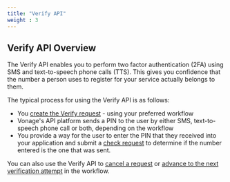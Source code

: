 ```yaml
---
title: "Verify API"
weight : 3
---
```


## Verify API Overview

The Verify API enables you to perform two factor authentication (2FA) using SMS and text-to-speech phone calls (TTS). This gives you confidence that the number a person uses to register for your service actually belongs to them.

The typical process for using the Verify API is as follows:

* You [create the Verify request](/verify/create-verify-request) - using your preferred workflow
* Vonage's API platform sends a PIN to the user by either SMS, text-to-speech phone call or both, depending on the workflow
* You provide a way for the user to enter the PIN that they received into your application and submit a [check request](/verify/check-verify-request) to determine if the number entered is the one that was sent. 

You can also use the Verify API to [cancel a request](https://developer.nexmo.com/verify/code-snippets/cancel-verify-request) or [advance to the next verification attempt](https://developer.nexmo.com/verify/code-snippets/trigger-next-verification-process) in the workflow.
